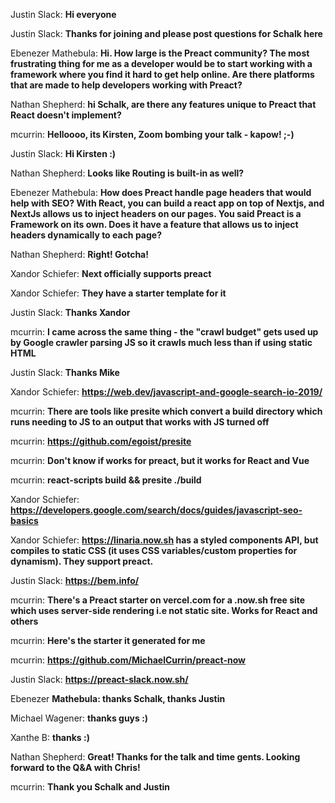 Justin Slack: **Hi everyone**

Justin Slack: **Thanks for joining and please post questions for Schalk here**

Ebenezer Mathebula: **Hi. How large is the Preact community? The most frustrating thing for me as a developer would be to start working with a framework where you find it hard to get help online. Are there platforms that are made to help developers working with Preact?**

Nathan Shepherd: **hi Schalk, are there any features unique to Preact that React doesn't implement?**

mcurrin: **Helloooo, its Kirsten, Zoom bombing your talk - kapow! ;-)**

Justin Slack: **Hi Kirsten :)**

Nathan Shepherd: **Looks like Routing is built-in as well?**

Ebenezer Mathebula: **How does Preact handle page headers that would help with SEO? With React, you can build a react app on top of Nextjs, and NextJs allows us to inject headers on our pages. You said Preact is a Framework on its own. Does it have a feature that allows us to inject headers dynamically to each page?**

Nathan Shepherd: **Right! Gotcha!**

Xandor Schiefer: **Next officially supports preact**

Xandor Schiefer: **They have a starter template for it**

Justin Slack: **Thanks Xandor**

mcurrin: **I came across the same thing - the "crawl budget" gets used up by Google crawler parsing JS so it crawls much less than if using static HTML**

Justin Slack: **Thanks Mike**

Xandor Schiefer: **https://web.dev/javascript-and-google-search-io-2019/**

mcurrin: **There are tools like presite which convert a build directory which runs needing to JS to an output that works with JS turned off**

mcurrin: **https://github.com/egoist/presite**

mcurrin: **Don't know if works for preact, but it works for React and Vue**

mcurrin: **react-scripts build && presite ./build**

Xandor Schiefer: **https://developers.google.com/search/docs/guides/javascript-seo-basics**

Xandor Schiefer: **https://linaria.now.sh has a styled components API, but compiles to static CSS (it uses CSS variables/custom properties for dynamism). They support preact.**

Justin Slack: **https://bem.info/**

mcurrin: **There's a Preact starter on vercel.com for a .now.sh free site which uses server-side rendering i.e not static site. Works for React and others**

mcurrin: **Here's the starter it generated for me**

mcurrin: **https://github.com/MichaelCurrin/preact-now**

Justin Slack: **https://preact-slack.now.sh/**

Ebenezer **Mathebula: thanks Schalk, thanks Justin**

Michael Wagener: **thanks guys :)**

Xanthe B: **thanks :)**

Nathan Shepherd: **Great! Thanks for the talk and time gents. Looking forward to the Q&A with Chris!**

mcurrin: **Thank you Schalk and Justin**
